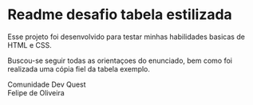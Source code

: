 # Readme desafio tabela estilizada

Esse projeto foi desenvolvido para testar minhas habilidades basicas de HTML e CSS.<br>

Buscou-se seguir todas as orientaçoes do enunciado, bem como foi realizada uma cópia fiel da tabela exemplo.<br>

Comunidade Dev Quest <br>
Felipe de Oliveira
